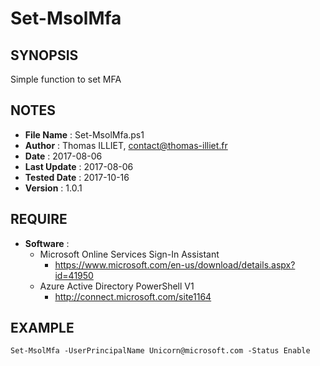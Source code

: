 # Set-MsolMfa

## SYNOPSIS  
Simple function to set MFA

## NOTES  
  - **File Name**    : Set-MsolMfa.ps1
  - **Author**       : Thomas ILLIET, contact@thomas-illiet.fr
  - **Date**         : 2017-08-06
  - **Last Update**  : 2017-08-06
  - **Tested Date**  : 2017-10-16
  - **Version**      : 1.0.1
    
## REQUIRE
  - **Software** :
    - Microsoft Online Services Sign-In Assistant
      - https://www.microsoft.com/en-us/download/details.aspx?id=41950
    - Azure Active Directory PowerShell V1
      - http://connect.microsoft.com/site1164
    
## EXAMPLE
```
Set-MsolMfa -UserPrincipalName Unicorn@microsoft.com -Status Enable
```